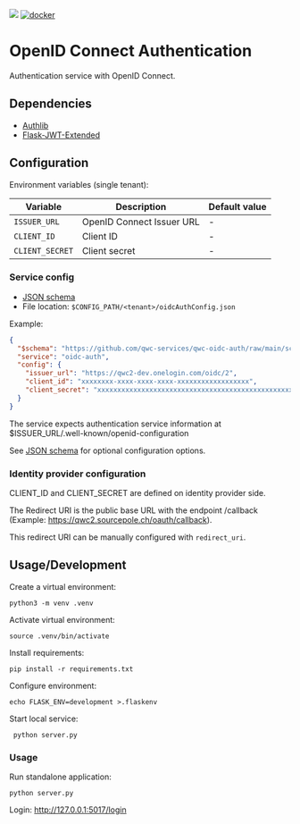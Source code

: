 [![](https://github.com/qwc-services/qwc-oidc-auth/workflows/build/badge.svg)](https://github.com/qwc-services/qwc-oidc-auth/actions)
[![docker](https://img.shields.io/docker/v/sourcepole/qwc-oidc-auth?label=Docker%20image&sort=semver)](https://hub.docker.com/r/sourcepole/qwc-oidc-auth)

OpenID Connect Authentication
=============================

Authentication service with OpenID Connect.

Dependencies
------------

* [Authlib](https://github.com/lepture/authlib)
* [Flask-JWT-Extended](http://flask-jwt-extended.readthedocs.io/)


Configuration
-------------

Environment variables (single tenant):

|     Variable    |        Description        | Default value |
|-----------------|---------------------------|---------------|
| `ISSUER_URL`    | OpenID Connect Issuer URL | -             |
| `CLIENT_ID`     | Client ID                 | -             |
| `CLIENT_SECRET` | Client secret             | -             |


### Service config

* [JSON schema](schemas/qwc-oidc-auth.json)
* File location: `$CONFIG_PATH/<tenant>/oidcAuthConfig.json`

Example:
```json
{
  "$schema": "https://github.com/qwc-services/qwc-oidc-auth/raw/main/schemas/qwc-oidc-auth.json",
  "service": "oidc-auth",
  "config": {
    "issuer_url": "https://qwc2-dev.onelogin.com/oidc/2",
    "client_id": "xxxxxxxx-xxxx-xxxx-xxxx-xxxxxxxxxxxxxxxxxx",
    "client_secret": "xxxxxxxxxxxxxxxxxxxxxxxxxxxxxxxxxxxxxxxxxxxxxxxxxxxxxxxxxxxxxxxx"
  }
}
```

The service expects authentication service information at $ISSUER_URL/.well-known/openid-configuration

See [JSON schema](schemas/qwc-oidc-auth.json) for optional configuration options.


### Identity provider configuration

CLIENT_ID and CLIENT_SECRET are defined on identity provider side.

The Redirect URI is the public base URL with the endpoint /callback (Example: https://qwc2.sourcepole.ch/oauth/callback).

This redirect URI can be manually configured with `redirect_uri`.


Usage/Development
-----------------

Create a virtual environment:

    python3 -m venv .venv

Activate virtual environment:

    source .venv/bin/activate

Install requirements:

    pip install -r requirements.txt

Configure environment:

    echo FLASK_ENV=development >.flaskenv

Start local service:

     python server.py


### Usage

Run standalone application:

    python server.py

Login:
    http://127.0.0.1:5017/login
